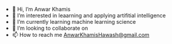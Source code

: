 - 👋 Hi, I’m Anwar Khamis
- 👀 I’m interested in leaarning and applying artifitial intelligence
- 🌱 I’m currently learning machine learning science
- 💞️ I’m looking to collaborate on 
- 📫 How to reach me AnwarKhamisHawash@gmail.com

<!---
Anwarkhamis11/Anwarkhamis11 is a ✨ special ✨ repository because its `README.md` (this file) appears on your GitHub profile.
You can click the Preview link to take a look at your changes.
--->
